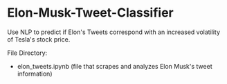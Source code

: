 # Elon-Musk-Tweet-Classifier
Use NLP to predict if Elon's Tweets correspond with an increased volatility of Tesla's stock price.

File Directory:
- elon_tweets.ipynb (file that scrapes and analyzes Elon Musk's tweet information)
